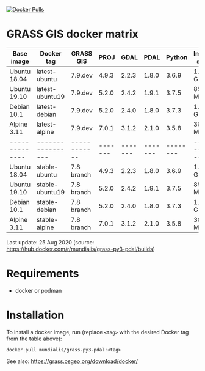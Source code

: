 [![Docker Pulls](https://img.shields.io/docker/pulls/mundialis/grass-py3-pdal.svg)](https://grass.osgeo.org/download/software/docker-images/)

# GRASS GIS docker matrix

| Base image   | Docker tag      | GRASS GIS  | PROJ  | GDAL  | PDAL  | Python | Image size |
|--------------|-----------------|------------|-------|-------|-------|--------|------------|
| Ubuntu 18.04 | latest-ubuntu   | 7.9.dev    | 4.9.3 | 2.2.3 | 1.8.0 | 3.6.9  | 1.04 GB    |
| Ubuntu 19.10 | latest-ubuntu19 | 7.9.dev    | 5.2.0 | 2.4.2 | 1.9.1 | 3.7.5  |  850 MB    |
| Debian 10.1  | latest-debian   | 7.9.dev    | 5.2.0 | 2.4.0 | 1.8.0 | 3.7.3  | 1.14 GB    |
| Alpine 3.11  | latest-alpine   | 7.9.dev    | 7.0.1 | 3.1.2 | 2.1.0 | 3.5.8  |  385 MB    |
|--------------|-----------------|------------|-------|-------|-------|--------|------------|
| Ubuntu 18.04 | stable-ubuntu   | 7.8 branch | 4.9.3 | 2.2.3 | 1.8.0 | 3.6.9  | 1.04 GB    |
| Ubuntu 19.10 | stable-ubuntu19 | 7.8 branch | 5.2.0 | 2.4.2 | 1.9.1 | 3.7.5  |  850 MB    |
| Debian 10.1  | stable-debian   | 7.8 branch | 5.2.0 | 2.4.0 | 1.8.0 | 3.7.3  | 1.14 GB    |
| Alpine 3.11  | stable-alpine   | 7.8 branch | 7.0.1 | 3.1.2 | 2.1.0 | 3.5.8  |  385 MB    |

Last update: 25 Aug 2020 (source: https://hub.docker.com/r/mundialis/grass-py3-pdal/builds)

# Requirements

 * docker or podman

# Installation

To install a docker image, run (replace `<tag>` with the desired Docker tag from the table above):

```
docker pull mundialis/grass-py3-pdal:<tag>
```

See also: https://grass.osgeo.org/download/docker/
